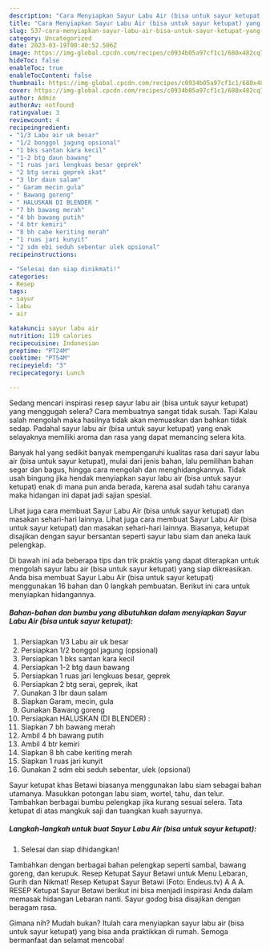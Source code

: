 ```yaml
---
description: "Cara Menyiapkan Sayur Labu Air (bisa untuk sayur ketupat) yang Lezat Sekali, Buat Buka Puasa}"
title: "Cara Menyiapkan Sayur Labu Air (bisa untuk sayur ketupat) yang Lezat Sekali, Buat Buka Puasa}"
slug: 537-cara-menyiapkan-sayur-labu-air-bisa-untuk-sayur-ketupat-yang-lezat-sekali-buat-buka-puasa
category: Uncategorized
date: 2023-03-19T00:40:52.506Z
image: https://img-global.cpcdn.com/recipes/c0934b05a97cf1c1/680x482cq70/sayur-labu-air-bisa-untuk-sayur-ketupat-foto-resep-utama.jpg
hideToc: false
enableToc: true
enableTocContent: false
thumbnail: https://img-global.cpcdn.com/recipes/c0934b05a97cf1c1/680x482cq70/sayur-labu-air-bisa-untuk-sayur-ketupat-foto-resep-utama.jpg
cover: https://img-global.cpcdn.com/recipes/c0934b05a97cf1c1/680x482cq70/sayur-labu-air-bisa-untuk-sayur-ketupat-foto-resep-utama.jpg
author: Admin
authorAv: notfound
ratingvalue: 3
reviewcount: 4
recipeingredient:
- "1/3 Labu air uk besar"
- "1/2 bonggol jagung opsional"
- "1 bks santan kara kecil"
- "1-2 btg daun bawang"
- "1 ruas jari lengkuas besar geprek"
- "2 btg serai geprek ikat"
- "3 lbr daun salam"
- " Garam mecin gula"
- " Bawang goreng"
- " HALUSKAN DI BLENDER "
- "7 bh bawang merah"
- "4 bh bawang putih"
- "4 btr kemiri"
- "8 bh cabe keriting merah"
- "1 ruas jari kunyit"
- "2 sdm ebi seduh sebentar ulek opsional"
recipeinstructions:

- "Selesai dan siap dinikmati!"
categories:
- Resep
tags:
- sayur
- labu
- air

katakunci: sayur labu air 
nutrition: 119 calories
recipecuisine: Indonesian
preptime: "PT24M"
cooktime: "PT54M"
recipeyield: "3"
recipecategory: Lunch

---
```



Sedang mencari inspirasi resep sayur labu air (bisa untuk sayur ketupat) yang menggugah selera? Cara membuatnya sangat tidak susah. Tapi Kalau salah mengolah maka hasilnya tidak akan memuaskan dan bahkan tidak sedap. Padahal sayur labu air (bisa untuk sayur ketupat) yang enak selayaknya memiliki aroma dan rasa yang dapat memancing selera kita.


Banyak hal yang sedikit banyak mempengaruhi kualitas rasa dari sayur labu air (bisa untuk sayur ketupat), mulai dari jenis bahan, lalu pemilihan bahan segar dan bagus, hingga cara mengolah dan menghidangkannya. Tidak usah bingung jika hendak menyiapkan sayur labu air (bisa untuk sayur ketupat) enak di mana pun anda berada, karena asal sudah tahu caranya maka hidangan ini dapat jadi sajian spesial.

Lihat juga cara membuat Sayur Labu Air (bisa untuk sayur ketupat) dan masakan sehari-hari lainnya. Lihat juga cara membuat Sayur Labu Air (bisa untuk sayur ketupat) dan masakan sehari-hari lainnya. Biasanya, ketupat disajikan dengan sayur bersantan seperti sayur labu siam dan aneka lauk pelengkap.


Di bawah ini ada beberapa tips dan trik praktis yang dapat diterapkan untuk mengolah sayur labu air (bisa untuk sayur ketupat) yang siap dikreasikan. Anda bisa membuat Sayur Labu Air (bisa untuk sayur ketupat) menggunakan 16 bahan dan 0 langkah pembuatan. Berikut ini cara untuk menyiapkan hidangannya.

<!--inarticleads1-->

##### Bahan-bahan dan bumbu yang dibutuhkan dalam menyiapkan Sayur Labu Air (bisa untuk sayur ketupat):

1. Persiapkan 1/3 Labu air uk besar
1. Persiapkan 1/2 bonggol jagung (opsional)
1. Persiapkan 1 bks santan kara kecil
1. Persiapkan 1-2 btg daun bawang
1. Persiapkan 1 ruas jari lengkuas besar, geprek
1. Persiapkan 2 btg serai, geprek, ikat
1. Gunakan 3 lbr daun salam
1. Siapkan  Garam, mecin, gula
1. Gunakan  Bawang goreng
1. Persiapkan  HALUSKAN (DI BLENDER) :
1. Siapkan 7 bh bawang merah
1. Ambil 4 bh bawang putih
1. Ambil 4 btr kemiri
1. Siapkan 8 bh cabe keriting merah
1. Siapkan 1 ruas jari kunyit
1. Gunakan 2 sdm ebi seduh sebentar, ulek (opsional)


Sayur ketupat khas Betawi biasanya menggunakan labu siam sebagai bahan utamanya. Masukkan potongan labu siam, wortel, tahu, dan telur. Tambahkan berbagai bumbu pelengkap jika kurang sesuai selera. Tata ketupat di atas mangkuk saji dan tuangkan kuah sayurnya. 

<!--inarticleads2-->

##### Langkah-langkah untuk buat Sayur Labu Air (bisa untuk sayur ketupat):


1. Selesai dan siap dihidangkan!

Tambahkan dengan berbagai bahan pelengkap seperti sambal, bawang goreng, dan kerupuk. Resep Ketupat Sayur Betawi untuk Menu Lebaran, Gurih dan Nikmat! Resep Ketupat Sayur Betawi (Foto: Endeus.tv) A A A. RESEP Ketupat Sayur Betawi berikut ini bisa menjadi inspirasi Anda dalam memasak hidangan Lebaran nanti. Sayur godog bisa disajikan dengan beragam rasa. 

Gimana nih? Mudah bukan? Itulah cara menyiapkan sayur labu air (bisa untuk sayur ketupat) yang bisa anda praktikkan di rumah. Semoga bermanfaat dan selamat mencoba!
